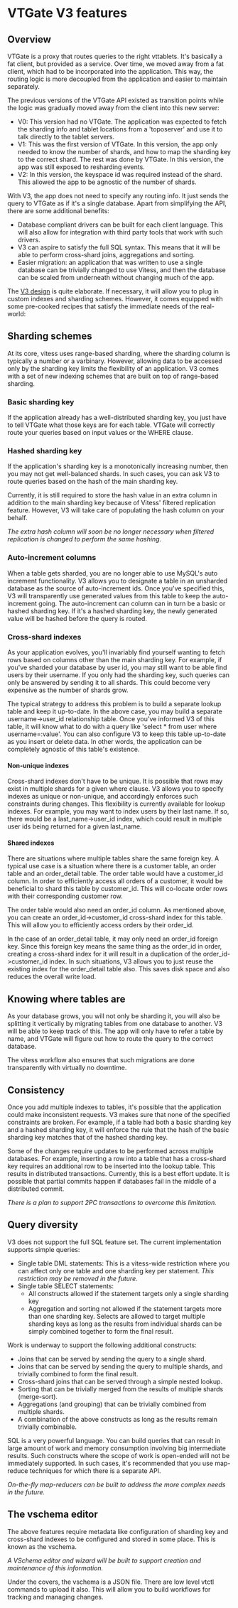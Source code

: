 # VTGate V3 features

## Overview

VTGate is a proxy that routes queries to the right vttablets. It's basically a fat client, but provided as a service. Over time, we moved away from a fat client, which had to be incorporated into the application. This way, the routing logic is more decoupled from the application and easier to maintain separately.

The previous versions of the VTGate API existed as transition points while the logic was gradually moved away from the client into this new server:

* V0: This version had no VTGate. The application was expected to fetch the sharding info and tablet locations from a 'toposerver' and use it to talk directly to the tablet servers.
* V1: This was the first version of VTGate. In this version, the app only needed to know the number of shards, and how to map the sharding key to the correct shard. The rest was done by VTGate. In this version, the app was still exposed to resharding events.
* V2: In this version, the keyspace id was required instead of the shard. This allowed the app to be agnostic of the number of shards.

With V3, the app does not need to specify any routing info. It just sends the query to VTGate as if it's a single database. Apart from simplifying the API, there are some additional benefits:

* Database compliant drivers can be built for each client language. This will also allow for integration with third party tools that work with such drivers.
* V3 can aspire to satisfy the full SQL syntax. This means that it will be able to perform cross-shard joins, aggregations and sorting.
* Easier migration: an application that was written to use a single database can be trivially changed to use Vitess, and then the database can be scaled from underneath without changing much of the app.

The [V3 design](http://vitess.io/doc/VTGateV3Design/) is quite elaborate. If necessary, it will allow you to plug in custom indexes and sharding schemes. However, it comes equipped with some pre-cooked recipes that satisfy the immediate needs of the real-world:

## Sharding schemes

At its core, vitess uses range-based sharding, where the sharding column is typically a number or a varbinary. However, allowing data to be accessed only by the sharding key limits the flexibility of an application. V3 comes with a set of new indexing schemes that are built on top of range-based sharding.

### Basic sharding key

If the application already has a well-distributed sharding key, you just have to tell VTGate what those keys are for each table. VTGate will correctly route your queries based on input values or the WHERE clause.

### Hashed sharding key

If the application's sharding key is a monotonically increasing number, then you may not get well-balanced shards. In such cases, you can ask V3 to route queries based on the hash of the main sharding key.

Currently, it is still required to store the hash value in an extra column in addition to the main sharding key because of Vitess' filtered replication feature. However, V3 will take care of populating the hash column on your behalf.

*The extra hash column will soon be no longer necessary when filtered replication is changed to perform the same hashing.*

### Auto-increment columns

When a table gets sharded, you are no longer able to use MySQL's auto increment functionality. V3 allows you to designate a table in an unsharded database as the source of auto-increment ids. Once you've specified this, V3 will transparently use generated values from this table to keep the auto-increment going. The auto-increment can column can in turn be a basic or hashed sharding key. If it's a hashed sharding key, the newly generated value will be hashed before the query is routed.

### Cross-shard indexes

As your application evolves, you'll invariably find yourself wanting to fetch rows based on columns other than the main sharding key. For example, if you've sharded your database by user id, you may still want to be able find users by their username. If you only had the sharding key, such queries can only be answered by sending it to all shards. This could become very expensive as the number of shards grow.

The typical strategy to address this problem is to build a separate lookup table and keep it up-to-date. In the above case, you may build a separate username->user_id relationship table. Once you've informed V3 of this table, it will know what to do with a query like 'select * from user where username=:value'. You can also configure V3 to keep this table up-to-date as you insert or delete data. In other words, the application can be completely agnostic of this table's existence.

#### Non-unique indexes

Cross-shard indexes don't have to be unique. It is possible that rows may exist in multiple shards for a given where clause. V3 allows you to specify indexes as unique or non-unique, and accordingly enforces such constraints during changes. This flexibility is currently available for lookup indexes. For example, you may want to index users by their last name. If so, there would be a last_name->user_id index, which could result in multiple user ids being returned for a given last_name.

#### Shared indexes

There are situations where multiple tables share the same foreign key. A typical use case is a situation where there is a customer table, an order table and an order_detail table. The order table would have a customer_id column. In order to efficiently access all orders of a customer, it would be beneficial to shard this table by customer_id. This will co-locate order rows with their corresponding customer row.

The order table would also need an order_id column. As mentioned above, you can create an order_id->customer_id cross-shard index for this table. This will allow you to efficiently access orders by their order_id.

In the case of an order_detail table, it may only need an order_id foreign key. Since this foreign key means the same thing as the order_id in order, creating a cross-shard index for it will result in a duplication of the order_id->customer_id index. In such situations, V3 allows you to just reuse the existing index for the order_detail table also. This saves disk space and also reduces the overall write load.

## Knowing where tables are

As your database grows, you will not only be sharding it, you will also be splitting it vertically by migrating tables from one database to another. V3 will be able to keep track of this. The app will only have to refer a table by name, and VTGate will figure out how to route the query to the correct database.

The vitess workflow also ensures that such migrations are done transparently with virtually no downtime.

## Consistency

Once you add multiple indexes to tables, it's possible that the application could make inconsistent requests. V3 makes sure that none of the specified constraints are broken. For example, if a table had both a basic sharding key and a hashed sharding key, it will enforce the rule that the hash of the basic sharding key matches that of the hashed sharding key.

Some of the changes require updates to be performed across multiple databases. For example, inserting a row into a table that has a cross-shard key requires an additional row to be inserted into the lookup table. This results in distributed transactions. Currently, this is a best effort update. It is possible that partial commits happen if databases fail in the middle of a distributed commit.

*There is a plan to support 2PC transactions to overcome this limitation.*

## Query diversity

V3 does not support the full SQL feature set. The current implementation supports simple queries:

* Single table DML statements: This is a vitess-wide restriction where you can affect only one table and one sharding key per statement. *This restriction may be removed in the future.*
* Single table SELECT statements:
  * All constructs allowed if the statement targets only a single sharding key
  * Aggregation and sorting not allowed if the statement targets more than one sharding key. Selects are allowed to target multiple sharding keys as long as the results from individual shards can be simply combined together to form the final result.

Work is underway to support the following additional constructs:

* Joins that can be served by sending the query to a single shard.
* Joins that can be served by sending the query to multiple shards, and trivially combined to form the final result.
* Cross-shard joins that can be served through a simple nested lookup.
* Sorting that can be trivially merged from the results of multiple shards (merge-sort).
* Aggregations (and grouping) that can be trivially combined from multiple shards.
* A combination of the above constructs as long as the results remain trivially combinable.

SQL is a very powerful language. You can build queries that can result in large amount of work and memory consumption involving big intermediate results. Such constructs where the scope of work is open-ended will not be immediately supported. In such cases, it's recommended that you use map-reduce techniques for which there is a separate API.

*On-the-fly map-reducers can be built to address the more complex needs in the future.*

## The vschema editor

The above features require metadata like configuration of sharding key and cross-shard indexes to be configured and stored in some place. This is known as the vschema.

*A VSchema editor and wizard will be built to support creation and maintenance of this information.*

Under the covers, the vschema is a JSON file. There are low level vtctl commands to upload it also. This will allow you to build workflows for tracking and managing changes.
